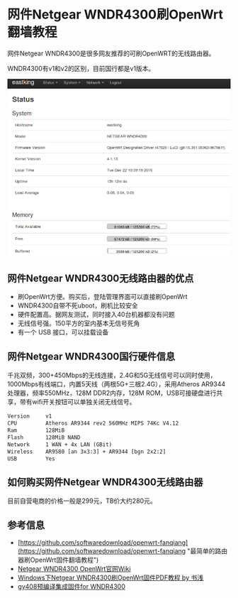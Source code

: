 # 网件Netgear WNDR4300刷OpenWrt翻墙教程

网件Netgear WNDR4300是很多网友推荐的可刷OpenWRT的无线路由器。

WNDR4300有v1和v2的区别，目前国行都是v1版本。

![已经刷上翻墙固件的WNDR4300路由器OpenWrt后台](images/6.netgear-wndr4300-luci.png)

## 网件Netgear WNDR4300无线路由器的优点

* 刷OpenWrt方便。购买后，登陆管理界面可以直接刷OpenWrt
* WNDR4300自带不死uboot，刷机比较安全
* 硬件配置高。据网友测试，同时接入40台机器都没有问题
* 无线信号强。150平方的室内基本无信号死角
* 有一个 USB 接口，可以挂载设备

## 网件Netgear WNDR4300国行硬件信息

千兆双频，300+450Mbps的无线连接，2.4G和5G无线信号可以同时使用，1000Mbps有线端口，内置5天线（两根5G+三根2.4G），采用Atheros AR9344处理器，频率550MHz，128M DDR2内存，128M ROM，USB可接硬盘进行共享，带有wifi开关按钮可以单独关闭无线信号。

	Version		v1 	 	 	 
	CPU			Atheros AR9344 rev2 560MHz MIPS 74Kc V4.12
	Ram			128MiB
	Flash		128MiB NAND
	Network		1 WAN + 4x LAN (GBit)
	Wireless	AR9580 [an 3x3:3] + AR9344 [bgn 2x2:2]
	USB			Yes

## 如何购买网件Netgear WNDR4300无线路由器

目前自营电商的价格一般是299元，TB价大约280元。


## 参考信息

* [https://github.com/softwaredownload/openwrt-fanqiang](https://github.com/softwaredownload/openwrt-fanqiang "最简单的路由器刷OpenWrt固件翻墙教程")
* [Netgear WNDR4300 OpenWrt官网Wiki](https://wiki.openwrt.org/toh/netgear/wndr4300)
* [Windows下Netgear WNDR4300刷OpenWrt固件PDF教程 by 书浅](https://software-download.name/2015/netgear-wndr4300-shua-openwrt/)
* [gy408预编译集成固件for WNDR4300](https://github.com/gygy/gygy.github.io)